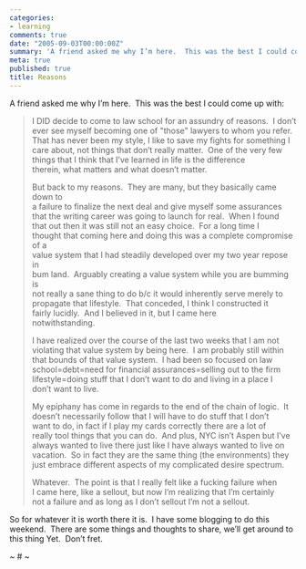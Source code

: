 ```yaml
---
categories:
- learning
comments: true
date: "2005-09-03T00:00:00Z"
summary: 'A friend asked me why I’m here.  This was the best I could come up with:'
meta: true
published: true
title: Reasons
---
```


A friend asked me why I’m here.  This was the best I could come up with:

> I DID decide to come to law school for an assundry of reasons.  I don’t  
> ever see myself becoming one of "those" lawyers to whom you refer.  
> That has never been my style, I like to save my fights for something I  
> care about, not things that don’t really matter.  One of the very few  
> things that I think that I’ve learned in life is the difference  
> therein, what matters and what doesn’t matter.
> 
> But back to my reasons.  They are many, but they basically came down to  
> a failure to finalize the next deal and give myself some assurances  
> that the writing career was going to launch for real.  When I found  
> that out then it was still not an easy choice.  For a long time I  
> thought that coming here and doing this was a complete compromise of a  
> value system that I had steadily developed over my two year repose in  
> bum land.  Arguably creating a value system while you are bumming is  
> not really a sane thing to do b/c it would inherently serve merely to  
> propagate that lifestyle.  That conceded, I think I constructed it  
> fairly lucidly.  And I believed in it, but I came here  
> notwithstanding.  
> 
> I have realized over the course of the last two weeks that I am not  
> violating that value system by being here.  I am probably still within  
> that bounds of that value system.  I had been so focused on law  
> school=debt=need for financial assurances=selling out to the firm  
> lifestyle=doing stuff that I don’t want to do and living in a place I  
> don’t want to live.
> 
> My epiphany has come in regards to the end of the chain of logic.  It  
> doesn’t necessarily follow that I will have to do stuff that I don’t  
> want to do, in fact if I play my cards correctly there are a lot of  
> really tool things that you can do.  And plus, NYC isn’t Aspen but I’ve  
> always wanted to live there just like I have always wanted to live on  
> vacation.  So in fact they are the same thing (the environments) they  
> just embrace different aspects of my complicated desire spectrum.
> 
> Whatever.  The point is that I really felt like a fucking failure when  
> I came here, like a sellout, but now I’m realizing that I’m certainly  
> not a failure and as long as I don’t sellout I’m not a sellout.  

So for whatever it is worth there it is.  I have some blogging to do this weekend.  There are some things and thoughts to share, we’ll get around to this thing Yet.  Don’t fret.

~ # ~